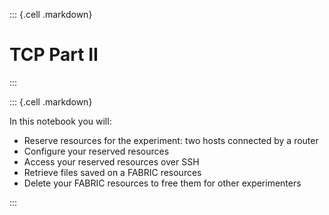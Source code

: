 
::: {.cell .markdown}

# TCP Part II

:::

::: {.cell .markdown}

In this notebook you will:

* Reserve resources for the experiment: two hosts connected by a router
* Configure your reserved resources
* Access your reserved resources over SSH
* Retrieve files saved on a FABRIC resources
* Delete your FABRIC resources to free them for other experimenters 

:::
